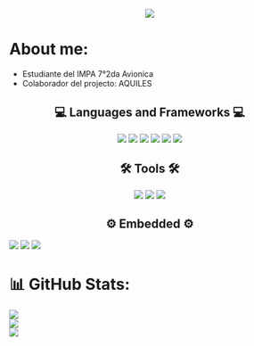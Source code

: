<p align="center">
<img src="https://static.wixstatic.com/media/ece9ad_22177441ef094a0a8dd4a5309195de7e~mv2.png/v1/fill/w_476,h_150,al_c,lg_1,enc_auto/Impa%20Logo.png">
</p>
<h1>About me:</h1>
<ul>
<li>Estudiante del IMPA 7°2da Avionica</li>
<li>Colaborador del projecto: AQUILES</li>
</ul> 

<h2 align="center">💻 Languages and Frameworks 💻</h2>
<div align="center">
    <img src="https://img.shields.io/badge/python-3670A0?style=for-the-badge&logo=python&logoColor=ffdd54">
    <img src="https://img.shields.io/badge/CMake-%23008FBA.svg?style=for-the-badge&logo=cmake&logoColor=white">
    <img src="https://img.shields.io/badge/numpy-%23013243.svg?style=for-the-badge&logo=numpy&logoColor=white">
    <img src="https://img.shields.io/badge/html5-%23E34F26.svg?style=for-the-badge&logo=html5&logoColor=white">
    <img src="https://img.shields.io/badge/css3-%231572B6.svg?style=for-the-badge&logo=css3&logoColor=white">
    <img src="https://img.shields.io/badge/javascript-%23323330.svg?style=for-the-badge&logo=javascript&logoColor=%23F7DF1E">
</div>

<h2 align="center">🛠️ Tools 🛠️</h2>
<div align="center">
    <img src="https://img.shields.io/badge/Trello-%23026AA7.svg?style=for-the-badge&logo=Trello&logoColor=white">
    <img src="https://img.shields.io/badge/Visual%20Studio%20Code-0078d7.svg?style=for-the-badge&logo=visual-studio-code&logoColor=white">
    <img src="https://img.shields.io/badge/git-%23F05033.svg?style=for-the-badge&logo=git&logoColor=white">
</div>

<h2 align="center">⚙️ Embedded ⚙️</h2>
    <img src="https://img.shields.io/badge/c-%2300599C.svg?style=for-the-badge&logo=c&logoColor=white">
    <img src="https://img.shields.io/badge/-RaspberryPi-C51A4A?style=for-the-badge&logo=Raspberry-Pi">
    <img src="https://img.shields.io/badge/-Arduino-00979D?style=for-the-badge&logo=Arduino&logoColor=white">

# 📊 GitHub Stats:
![](https://github-readme-stats.vercel.app/api?username=ZaCoso&theme=radical&hide_border=false&include_all_commits=false&count_private=false)<br/>
![](https://github-readme-streak-stats.herokuapp.com/?user=ZaCoso&theme=radical&hide_border=false)<br/>
![](https://github-readme-stats.vercel.app/api/top-langs/?username=ZaCoso&theme=radical&hide_border=false&include_all_commits=false&count_private=false&layout=compact)










<!-- 
    <img src="https://img.shields.io/badge/Matplotlib-%23ffffff.svg?style=for-the-badge&logo=Matplotlib&logoColor=black">
    <img src="https://img.shields.io/badge/SciPy-%230C55A5.svg?style=for-the-badge&logo=scipy&logoColor=%white">
    <img src="https://img.shields.io/badge/django-%23092E20.svg?style=for-the-badge&logo=django&logoColor=white">
    <img src="https://img.shields.io/badge/flask-%23000.svg?style=for-the-badge&logo=flask&logoColor=white">
    <img src="https://img.shields.io/badge/react-%2320232a.svg?style=for-the-badge&logo=react&logoColor=%2361DAFB"> -->





